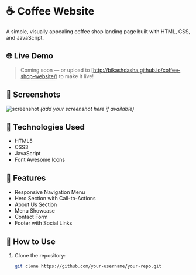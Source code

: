 # ☕ Coffee Website

A simple, visually appealing coffee shop landing page built with HTML, CSS, and JavaScript.

## 🌐 Live Demo
> Coming soon — or upload to [http://bikashdasha.github.io/coffee-shop-website/) to make it live!

## 📸 Screenshots
![screenshot](screenshot.png) *(add your screenshot here if available)*

## 🧰 Technologies Used

- HTML5
- CSS3
- JavaScript
- Font Awesome Icons

## 📁 Features

- Responsive Navigation Menu
- Hero Section with Call-to-Actions
- About Us Section
- Menu Showcase
- Contact Form
- Footer with Social Links

## 🚀 How to Use

1. Clone the repository:
   ```bash
   git clone https://github.com/your-username/your-repo.git
